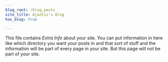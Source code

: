 ```yaml
---
blog_root: /blog_posts
site_title: Ajantis's Blog
has_blog: true

---
```


This file contains _Extra Info_ about your site.  You can
put information in here like which directory you want your posts in
and that sort of stuff and the information will be part of every page
in your site.  But this page will not be part of your site.


